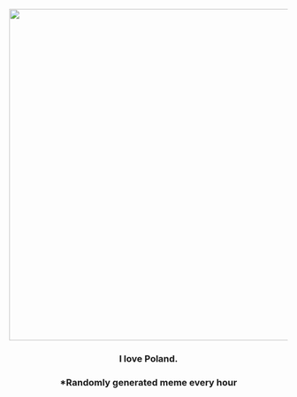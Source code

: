 <p align="center">
        <img src="https://i.redd.it/jlas3rdvo2q81.png" width="600" height="600">
        </p>
        <h3 align="center">I love Poland.</h3>
        <h3 align="center">*Randomly generated meme every hour</h3>
    